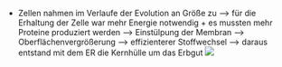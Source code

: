 - Zellen nahmen im Verlaufe der Evolution an Größe zu --> für die Erhaltung der Zelle war mehr Energie notwendig + es mussten mehr Proteine produziert werden 
--> Einstülpung der Membran --> Oberflächenvergrößerung --> effizienterer Stoffwechsel 
--> daraus entstand mit dem ER die Kernhülle um das Erbgut
![](Pasted%20image%2020231030101926.png)
